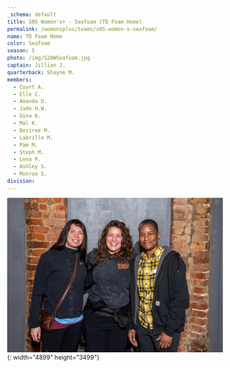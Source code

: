 ```yaml
---
_schema: default
title: S05 Women's+ - Seafoam (TD Foam Home)
permalink: /womensplus/teams/s05-women-s-seafoam/
name: TD Foam Home
color: Seafoam
season: 5
photo: /img/S28WSeafoam.jpg
captain: Jillian J.
quarterback: Shayne M.
members:
  - Court A.
  - Elle C.
  - Amanda D.
  - Jade H.W.
  - Gina K.
  - Mal K.
  - Desiree M.
  - Labrille M.
  - Pam M.
  - Steph M.
  - Lena R.
  - Ashley S.
  - Munroe S.
division:
---
```

![](/img/da2-7095.jpg){: width="4899" height="3499"}